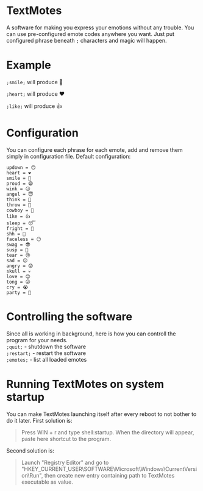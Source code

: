 # TextMotes
A software for making you express your emotions without any trouble. You can use pre-configured emote codes anywhere you want. Just put configured phrase beneath `;` characters and magic will happen.

# Example
`;smile;` will produce 🙂

`;heart;` will produce ❤

`;like;` will produce 👍

# Configuration
You can configure each phrase for each emote, add and remove them simply in configuration file.
Default configuration:
```
updown = 🙃
heart = ❤
smile = 🙂
proud = 😁
wink = 😉
angel = 😇
think = 🤔
throw = 🤮
cowboy = 🤠
like = 👍
sleep = 😴
fright = 😬
shh = 🤫
faceless = 😶
swag = 😎
susp = 🧐
tear = 😢
sad = 😕
angry = 😡
skull = 💀
love = 😍
tong = 😛
cry = 😭
party = 🥳
```

# Controlling the software
Since all is working in background, here is how you can controll the program for your needs.<br />
`;quit;` - shutdown the software<br />
`;restart;` - restart the software<br />
`;emotes;` - list all loaded emotes<br />

# Running TextMotes on system startup
You can make TextMotes launching itself after every reboot to not bother to do it later.
First solution is:
> Press WIN + r and type shell:startup. When the directory will appear, paste here shortcut to the program.

Second solution is:
> Launch "Registry Editor" and go to "HKEY_CURRENT_USER\SOFTWARE\Microsoft\Windows\CurrentVersion\Run", then create new entry containing path to TextMotes executable as value.
